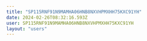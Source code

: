 ```yaml
---
title: "SP115RNF91N9MAMHA06HNB8NXVHPMXHH75KXC91YH"
date: 2024-02-26T08:32:16.593Z
user: SP115RNF91N9MAMHA06HNB8NXVHPMXHH75KXC91YH
layout: "users"
---
```

    
